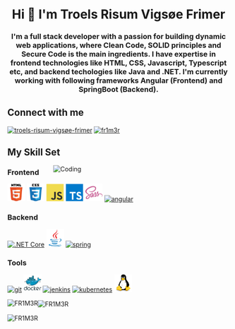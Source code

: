 <!--![FR1M3R's Github Banner](url)-->

<h1 align="center">Hi 👋 I'm Troels Risum Vigsøe Frimer</h1>
<h3 align="center">I'm a full stack developer with a passion for building dynamic web applications, where Clean Code, SOLID principles and Secure Code is the main ingredients. I have expertise in frontend technologies like HTML, CSS, Javascript, Typescript etc, and backend techologies like Java and .NET. I'm currently working with following frameworks Angular (Frontend) and SpringBoot (Backend).</h3>

<h2 align="left">Connect with me</h2>
<p align="left">
<a href="https://linkedin.com/in/troels-risum-vigsøe-frimer" target="blank"><img align="center" src="https://raw.githubusercontent.com/rahuldkjain/github-profile-readme-generator/master/src/images/icons/Social/linked-in-alt.svg" alt="troels-risum-vigsøe-frimer" height="30" width="40" /></a>
<a href="https://twitter.com/fr1m3r" target="blank"><img align="center" src="https://raw.githubusercontent.com/rahuldkjain/github-profile-readme-generator/master/src/images/icons/Social/twitter.svg" alt="fr1m3r" height="30" width="40" /></a>
</p>

<h2 align="left">My Skill Set</h2>
<img align="right" alt="Coding" width="400" src="https://github.com/fr1m3r/fr1m3r/assets/22005362/87ed4973-0c72-4c9a-bfa6-76ab9ad8b294">
<h3 align="left">Frontend</h3>
<p align="left"> 
  <a href="https://www.w3.org/html/" target="_blank" rel="noreferrer"> <img src="https://raw.githubusercontent.com/devicons/devicon/master/icons/html5/html5-original-wordmark.svg" alt="html5" width="40" height="40"></a>
  <a href="https://www.w3schools.com/css/" target="_blank" rel="noreferrer"> <img src="https://raw.githubusercontent.com/devicons/devicon/master/icons/css3/css3-original-wordmark.svg" alt="css3" width="40" height="40"></a>
  <a href="https://developer.mozilla.org/en-US/docs/Web/JavaScript" target="_blank" rel="noreferrer"> <img src="https://raw.githubusercontent.com/devicons/devicon/master/icons/javascript/javascript-original.svg" alt="javascript" width="40" height="40"></a>
  <a href="https://www.typescriptlang.org/" target="_blank" rel="noreferrer"> <img src="https://raw.githubusercontent.com/devicons/devicon/master/icons/typescript/typescript-original.svg" alt="typescript" width="40" height="40"></a>
  <a href="https://sass-lang.com" target="_blank" rel="noreferrer"> <img src="https://raw.githubusercontent.com/devicons/devicon/master/icons/sass/sass-original.svg" alt="sass" width="40" height="40"></a>
  <a href="https://angular.io" target="_blank" rel="noreferrer"> <img src="https://angular.io/assets/images/logos/angular/angular.svg" alt="angular" width="40" height="40"></a>
</p>
<h3 align="left">Backend</h3>
  <a href="https://dotnet.microsoft.com/" target="_blank" rel="noreferrer"> <img src="https://profilinator.rishav.dev/skills-assets/dotnetcore.png" alt=".NET Core" width="40" height="40"/></a>
  <a href="https://www.java.com" target="_blank" rel="noreferrer"> <img src="https://raw.githubusercontent.com/devicons/devicon/master/icons/java/java-original.svg" alt="java" width="40" height="40"/></a>
  <a href="https://spring.io/" target="_blank" rel="noreferrer"> <img src="https://www.vectorlogo.zone/logos/springio/springio-icon.svg" alt="spring" width="40" height="40"/></a>
<h3 align="left">Tools</h3>
  <a href="https://git-scm.com/" target="_blank" rel="noreferrer"> <img src="https://www.vectorlogo.zone/logos/git-scm/git-scm-icon.svg" alt="git" width="40" height="40"/></a>
  <a href="https://www.docker.com/" target="_blank" rel="noreferrer"> <img src="https://raw.githubusercontent.com/devicons/devicon/master/icons/docker/docker-original-wordmark.svg" alt="docker" width="40" height="40"/></a>
  <a href="https://www.jenkins.io" target="_blank" rel="noreferrer"> <img src="https://www.vectorlogo.zone/logos/jenkins/jenkins-icon.svg" alt="jenkins" width="40" height="40"/></a> 
  <a href="https://kubernetes.io" target="_blank" rel="noreferrer"> <img src="https://www.vectorlogo.zone/logos/kubernetes/kubernetes-icon.svg" alt="kubernetes" width="40" height="40"/></a> 
  <a href="https://www.linux.org/" target="_blank" rel="noreferrer"> <img src="https://raw.githubusercontent.com/devicons/devicon/master/icons/linux/linux-original.svg" alt="linux" width="40" height="40"/></a>

<p><img align="left" src="https://github-readme-stats.vercel.app/api/top-langs?username=fr1m3r&show_icons=true&locale=en&layout=compact&theme=tokyonight" alt="FR1M3R" /></p>

<p><img align="center" src="https://github-readme-stats.vercel.app/api?username=fr1m3r&show_icons=true&locale=en&theme=tokyonight" alt="FR1M3R" /></p>

<p><img align="center" src="https://github-readme-streak-stats.herokuapp.com/?user=fr1m3r&theme=tokyonight" alt="FR1M3R" /></p>
<!--
**fr1m3r/fr1m3r** is a ✨ _special_ ✨ repository because its `README.md` (this file) appears on your GitHub profile.

Here are some ideas to get you started:

- 🔭 I’m currently working on ...
- 🌱 I’m currently learning ...
- 👯 I’m looking to collaborate on ...
- 🤔 I’m looking for help with ...
- 💬 Ask me about ...
- 📫 How to reach me: ...
- 😄 Pronouns: ...
- ⚡ Fun fact: ...
-->
